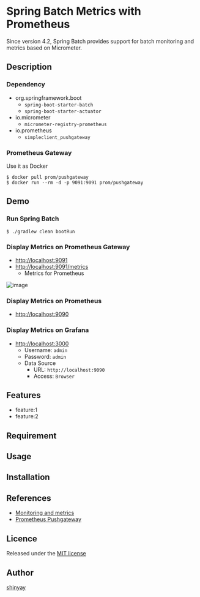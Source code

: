 # Spring Batch Metrics with Prometheus

Since version 4.2, Spring Batch provides support for batch monitoring and metrics based on Micrometer.


## Description
### Dependency
- org.springframework.boot
  - `spring-boot-starter-batch`
  - `spring-boot-starter-actuator`
- io.micrometer
  - `micrometer-registry-prometheus`
- io.prometheus
  - `simpleclient_pushgateway`

### Prometheus Gateway
Use it as Docker

```shell script
$ docker pull prom/pushgateway
$ docker run --rm -d -p 9091:9091 prom/pushgateway
```

## Demo
### Run Spring Batch
```shell script
$ ./gradlew clean bootRun
```

### Display Metrics on Prometheus Gateway
- [http://localhost:9091](http://localhost:9091)
- [http://localhost:9091/metrics](http://localhost:9091/metrics)
  - Metrics for Prometheus

![image](https://user-images.githubusercontent.com/3072734/111860209-643a4f80-8989-11eb-9b1e-cb2dc2c6eae3.png)

### Display Metrics on Prometheus
- [http://localhost:9090](http://localhost:9090)

### Display Metrics on Grafana
- [http://localhost:3000](http://localhost:3000)
  - Username: `admin`
  - Password: `admin`
  - Data Source
    - URL: `http://localhost:9090`
    - Access: `Browser`



## Features

- feature:1
- feature:2

## Requirement

## Usage

## Installation

## References

- [Monitoring and metrics](https://docs.spring.io/spring-batch/docs/current/reference/html/monitoring-and-metrics.html)
- [Prometheus Pushgateway](https://github.com/prometheus/pushgateway)

## Licence

Released under the [MIT license](https://gist.githubusercontent.com/shinyay/56e54ee4c0e22db8211e05e70a63247e/raw/34c6fdd50d54aa8e23560c296424aeb61599aa71/LICENSE)

## Author

[shinyay](https://github.com/shinyay)
